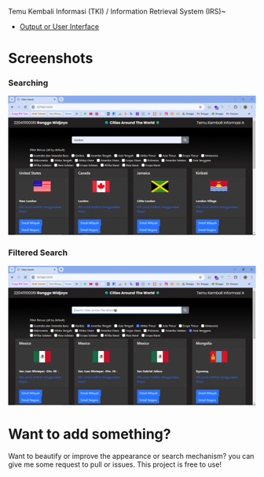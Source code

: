 Temu Kembali Informasi (TKI) / Information Retrieval System (IRS)~ <br>
- [Output or User Interface](#screenshots)

# Screenshots
### Searching
![Searching](/Screenshot/search.PNG)

### Filtered Search
![Filtered Search](/Screenshot/filtered.PNG)

# Want to add something? <br>
Want to beautify or improve the appearance or search mechanism? you can give me some request to pull or issues. This project is free to use!
